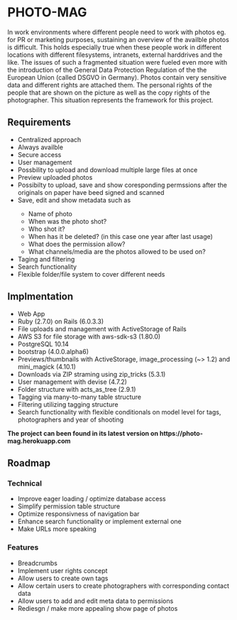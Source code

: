 # PHOTO-MAG
In work environments where different people need to work with photos eg. for PR or marketing purposes, sustaining an overview of the availble photos is difficult. This holds especially true when these people work in different locations with different filesystems, intranets, external harddrives and the like. The issues of such a fragmented situation were fueled even more with the introduction of the General Data Protection Regulation of the the European Union (called DSGVO in Germany). Photos contain very sensitive data and different rights are attached them. The personal rights of the people that are shown on the picture as well as the copy rights of the photographer. This situation represents the framework for this project.

<h2> Requirements </h2>
    <ul>
        <li>Centralized approach </li>
        <li>Always availble </li>
        <li>Secure access </li>
        <li>User management </li>
        <li>Possbility to upload and download multiple large files at once </li>
        <li>Preview uploaded photos </li>
        <li>Possibilty to upload, save and show coresponding permssions after the originals on paper have beed signed and scanned </li>
        <li>Save, edit and show metadata such as </li>
            <ul>
                <li> Name of photo </li>
                <li> When was the photo shot? </li>
                <li> Who shot it? </li>
                <li> When has it be deleted? (in this case one year after last usage) </li>
                <li> What does the permission allow? </li>
                <li> What channels/media are the photos allowed to be used on? </li>
            </ul>
        <li> Taging and filtering </li>
        <li> Search functionality </li>
        <li> Flexible folder/file system to cover different needs </li>
    </ul>

<h2> Implmentation </h2>
    <ul>
        <li> Web App </li>
        <li> Ruby (2.7.0) on Rails (6.0.3.3) </li>
        <li> File uploads and management with ActiveStorage of Rails </li>
        <li> AWS S3 for file storage with aws-sdk-s3 (1.80.0) </li>
        <li> PostgreSQL 10.14 </li>
        <li> bootstrap (4.0.0.alpha6) </li>
        <li> Previews/thumbnails with ActiveStorage, image_processing (~> 1.2) and mini_magick (4.10.1) </li>
        <li> Downloads via ZIP straming using zip_tricks (5.3.1) </li>
        <li> User management with devise (4.7.2) </li>
        <li> Folder structure with acts_as_tree (2.9.1) </li>
        <li> Tagging via many-to-many table structure </li>
        <li> Filtering utilizing tagging structure </li>
        <li> Search functionality with flexible conditionals on model level for tags, photographers and year of shooting </li>
    </ul>
    
<p><b>The project can been found in its latest version on https://photo-mag.herokuapp.com </p></b>

<h2> Roadmap </h2>

<h3> Technical </h3>
    <ul>
        <li> Improve eager loading / optimize database access </li>
        <li> Simplify permission table structure </li>
        <li> Optimize responsivness of navigation bar </li>
        <li> Enhance search functionality or implement external one </li>
        <li> Make URLs more speaking </li>
    </ul>


<h3> Features </h3>
    <ul>
        <li> Breadcrumbs  </li>
        <li> Implement user rights concept </li>
        <li> Allow users to create own tags </li>
        <li> Allow certain users to create photographers with corresponding contact data </li>
        <li> Allow users to add and edit meta data to permissions </li>
        <li> Rediesgn / make more appealing show page of photos  </li>
    </ul>



